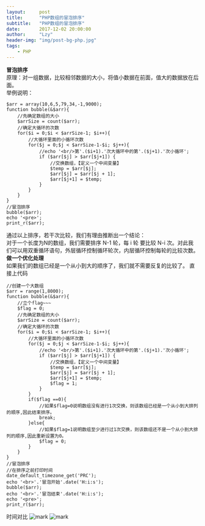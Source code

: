```yaml
---
layout:     post
title:      "PHP数组的冒泡排序"
subtitle:   "PHP数组的冒泡排序"
date:       2017-12-02 20:00:00
author:     "Lzy"
header-img: "img/post-bg-php.jpg"
tags:
    - PHP
---
```

**冒泡排序**  
原理：对一组数据，比较相邻数据的大小，将值小数据在前面，值大的数据放在后面。  
举例说明：  

```
$arr = array(10,6,5,79,34,-1,9000);
function bubble(&$arr){
	//先确定数组的大小
	$arrSize = count($arr);
	//确定大循环的次数
	for($i = 0;$i < $arrSize-1; $i++){
		//大循环里面的小循环次数
		for($j = 0;$j < $arrSize-1-$i; $j++){
			//echo '<br/>第'.($i+1).'次大循环中的第'.($j+1).'次小循环';
			if ($arr[$j] > $arr[$j+1]) {
				//交换数组，【定义一个中间变量】
				$temp = $arr[$j];
				$arr[$j] = $arr[$j + 1];
				$arr[$j+1] = $temp;
			}
		}
	}
}
//冒泡排序
bubble($arr);
echo '<pre>';
print_r($arr);
```  
通过以上排序，若干次比较，我们有理由推断出一个结论：  
对于一个长度为N的数组，我们需要排序 N-1 轮，每 i 轮 要比较 N-i 次。对此我们可以用双重循环语句，外层循环控制循环轮次，内层循环控制每轮的比较次数。  
**做一个优化处理**  
如果我们的数组已经是一个从小到大的顺序了，我们就不需要反复的比较了。
直接上代码  

```
//创建一个大数组
$arr = range(1,8000);
function bubble(&$arr){
	//立个flag~~~
	$flag = 0;
	//先确定数组的大小
	$arrSize = count($arr);
	//确定大循环的次数
	for($i = 0;$i < $arrSize-1; $i++){
		//大循环里面的小循环次数
		for($j = 0;$j < $arrSize-1-$i; $j++){
			//echo '<br/>第'.($i+1).'次大循环中的第'.($j+1).'次小循环';
			if ($arr[$j] > $arr[$j+1]) {
				//交换数组，【定义一个中间变量】
				$temp = $arr[$j];
				$arr[$j] = $arr[$j + 1];
				$arr[$j+1] = $temp;
				$flag = 1;
			}
		}
		if($flag ==0){
			//如果$flag=0说明数组没有进行1次交换，则该数组已经是一个从小到大排列的顺序,因此结束排序。
			break;
		}else{
			//如果$flag=1说明数组至少进行过1次交换，则该数组还不是一个从小到大排列的顺序,因此重新设置为0。
			$flag = 0;
		}
	}
}
//冒泡排序
//在排序之前打印时间
date_default_timezone_get('PRC');
echo '<br>'.'冒泡开始'.date('H:i:s');
bubble($arr);
echo '<br>'.'冒泡结束'.date('H:i:s');
echo '<pre>';
print_r($arr);
```  
时间对比
![mark](http://oyy6ppgxt.bkt.clouddn.com/blog/171202/5I4GHCf3If.png?imageslim)
![mark](http://oyy6ppgxt.bkt.clouddn.com/blog/171202/e0BiDdG4fI.png?imageslim)
